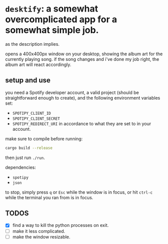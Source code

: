 # `desktify`: a somewhat overcomplicated app for a somewhat simple job.

as the description implies.

opens a 400x400px window on your desktop, showing the album art for the currently playing song. if the song changes and i've done my job right, the album art will react accordingly. 

## setup and use

you need a Spotify developer account, a valid project (should be straightforward enough to create), and the following environment variables set: 
 - `SPOTIPY_CLIENT_ID`
 - `SPOTIPY_CLIENT_SECRET`
 - `SPOTIPY_REDIRECT_URI`
in accordance to what they are set to in your account.

make sure to compile before running: 
```bash
cargo build --release
```
then just run `./run`. 

dependencies: 
 - `spotipy`
 - `json`

to stop, simply press `q` or `Esc` while the window is in focus, or hit `ctrl-c` while the terminal you ran from is in focus. 

## TODOS

 - [x] find a way to kill the python processes on exit.
 - [ ] make it less complicated.
 - [ ] make the window resizable.
